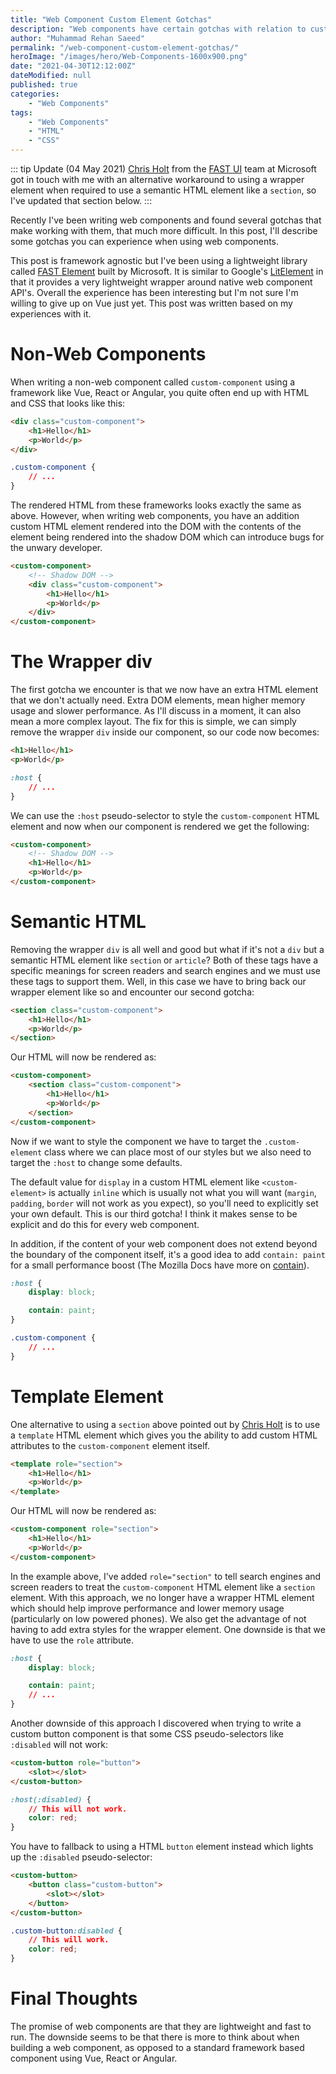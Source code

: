 ```yaml
---
title: "Web Component Custom Element Gotchas"
description: "Web components have certain gotchas with relation to custom elements and CSS. This post goes through them all and shows how you can avoid them."
author: "Muhammad Rehan Saeed"
permalink: "/web-component-custom-element-gotchas/"
heroImage: "/images/hero/Web-Components-1600x900.png"
date: "2021-04-30T12:12:00Z"
dateModified: null
published: true
categories:
    - "Web Components"
tags:
    - "Web Components"
    - "HTML"
    - "CSS"
---
```


::: tip Update (04 May 2021)
[Chris Holt](https://twitter.com/chrisdholt) from the [FAST UI](https://www.fast.design/docs/fast-element/getting-started) team at Microsoft got in touch with me with an alternative workaround to using a wrapper element when required to use a semantic HTML element like a `section`, so I've updated that section below.
:::

Recently I've been writing web components and found several gotchas that make working with them, that much more difficult. In this post, I'll describe some gotchas you can experience when using web components.

This post is framework agnostic but I've been using a lightweight library called [FAST Element](https://www.fast.design/docs/fast-element/getting-started) built by Microsoft. It is similar to Google's [LitElement](https://lit-element.polymer-project.org/guide) in that it provides a very lightweight wrapper around native web component API's. Overall the experience has been interesting but I'm not sure I'm willing to give up on Vue just yet. This post was written based on my experiences with it.

# Non-Web Components

When writing a non-web component called `custom-component` using a framework like Vue, React or Angular, you quite often end up with HTML and CSS that looks like this:

```html
<div class="custom-component">
    <h1>Hello</h1>
    <p>World</p>
</div>
```

```css
.custom-component {
    // ...
}
```

The rendered HTML from these frameworks looks exactly the same as above. However, when writing web components, you have an addition custom HTML element rendered into the DOM with the contents of the element being rendered into the shadow DOM which can introduce bugs for the unwary developer.

```html
<custom-component>
    <!-- Shadow DOM -->
    <div class="custom-component">
        <h1>Hello</h1>
        <p>World</p>
    </div>
</custom-component>
```

# The Wrapper div

The first gotcha we encounter is that we now have an extra HTML element that we don't actually need. Extra DOM elements, mean higher memory usage and slower performance. As I'll discuss in a moment, it can also mean a more complex layout. The fix for this is simple, we can simply remove the wrapper `div` inside our component, so our code now becomes:

```html
<h1>Hello</h1>
<p>World</p>
```

```css
:host {
    // ...
}
```

We can use the `:host` pseudo-selector to style the `custom-component` HTML element and now when our component is rendered we get the following:

```html
<custom-component>
    <!-- Shadow DOM -->
    <h1>Hello</h1>
    <p>World</p>
</custom-component>
```

# Semantic HTML

Removing the wrapper `div` is all well and good but what if it's not a `div` but a semantic HTML element like `section` or `article`? Both of these tags have a specific meanings for screen readers and search engines and we must use these tags to support them. Well, in this case we have to bring back our wrapper element like so and encounter our second gotcha:

```html
<section class="custom-component">
    <h1>Hello</h1>
    <p>World</p>
</section>
```

Our HTML will now be rendered as:

```html
<custom-component>
    <section class="custom-component">
        <h1>Hello</h1>
        <p>World</p>
    </section>
</custom-component>
```

Now if we want to style the component we have to target the `.custom-element` class where we can place most of our styles but we also need to target the `:host` to change some defaults.

The default value for `display` in a custom HTML element like `<custom-element>` is actually `inline` which is usually not what you will want (`margin`, `padding`, `border` will not work as you expect), so you'll need to explicitly set your own default. This is our third gotcha! I think it makes sense to be explicit and do this for every web component.

In addition, if the content of your web component does not extend beyond the boundary of the component itself, it's a good idea to add `contain: paint` for a small performance boost (The Mozilla Docs have more on [contain](https://developer.mozilla.org/en-US/docs/Web/CSS/contain)).

```css
:host {
    display: block;

    contain: paint;
}

.custom-component {
    // ...
}
```

# Template Element

One alternative to using a `section` above pointed out by [Chris Holt](https://twitter.com/chrisdholt) is to use a `template` HTML element which gives you the ability to add custom HTML attributes to the `custom-component` element itself.

```html
<template role="section">
    <h1>Hello</h1>
    <p>World</p>
</template>
```

Our HTML will now be rendered as:

```html
<custom-component role="section">
    <h1>Hello</h1>
    <p>World</p>
</custom-component>
```

In the example above, I've added `role="section"` to tell search engines and screen readers to treat the `custom-component` HTML element like a `section` element. With this approach, we no longer have a wrapper HTML element which should help improve performance and lower memory usage (particularly on low powered phones). We also get the advantage of not having to add extra styles for the wrapper element. One downside is that we have to use the `role` attribute.

```css
:host {
    display: block;

    contain: paint;
    // ...
}
```

Another downside of this approach I discovered when trying to write a custom button component is that some CSS pseudo-selectors like `:disabled` will not work:

```html
<custom-button role="button">
    <slot></slot>
</custom-button>
```

```css
:host(:disabled) {
    // This will not work.
    color: red;
}
```

You have to fallback to using a HTML `button` element instead which lights up the `:disabled` pseudo-selector:

```html
<custom-button>
    <button class="custom-button">
        <slot></slot>
    </button>
</custom-button>
```

```css
.custom-button:disabled {
    // This will work.
    color: red;
}
```

# Final Thoughts

The promise of web components are that they are lightweight and fast to run. The downside seems to be that there is more to think about when building a web component, as opposed to a standard framework based component using Vue, React or Angular.
